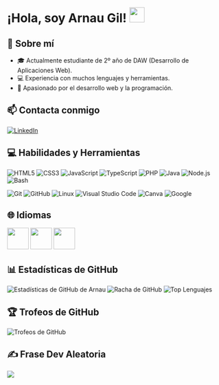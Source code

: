 # ¡Hola, soy Arnau Gil! <img src="[https://media.giphy.com/media/hvRJCLFzcasrR4ia7/giphy.gif](https://i.gifer.com/5AB6.gif)" width="35">

## 💫 Sobre mí

- 🎓 Actualmente estudiante de 2º año de DAW (Desarrollo de Aplicaciones Web).
- 💻 Experiencia con muchos lenguajes y herramientas.
- 🚀 Apasionado por el desarrollo web y la programación.

## 📫 Contacta conmigo

[![LinkedIn](https://img.shields.io/badge/-LinkedIn-%230077B5?style=flat-square&logo=linkedin&logoColor=white)](https://www.linkedin.com/in/arnau-gil-gil-b8309b2b9)

## 💻 Habilidades y Herramientas

![HTML5](https://img.shields.io/badge/HTML5-%23E34F26.svg?style=flat-square&logo=html5&logoColor=white)
![CSS3](https://img.shields.io/badge/CSS3-%231572B6.svg?style=flat-square&logo=css3&logoColor=white)
![JavaScript](https://img.shields.io/badge/JavaScript-%23323330.svg?style=flat-square&logo=javascript&logoColor=white)
![TypeScript](https://img.shields.io/badge/TypeScript-%233178C6.svg?style=flat-square&logo=typescript&logoColor=white)
![PHP](https://img.shields.io/badge/PHP-%23777BB4.svg?style=flat-square&logo=php&logoColor=white)
![Java](https://img.shields.io/badge/Java-%23ED8B00.svg?style=flat-square&logo=java&logoColor=white)
![Node.js](https://img.shields.io/badge/Node.js-%2348BB22.svg?style=flat-square&logo=node.js&logoColor=white)
![Bash](https://img.shields.io/badge/Bash-%234EAA25.svg?style=flat-square&logo=gnu-bash&logoColor=white)

![Git](https://img.shields.io/badge/Git-%23F05033.svg?style=flat-square&logo=git&logoColor=white)
![GitHub](https://img.shields.io/badge/GitHub-%23121011.svg?style=flat-square&logo=github&logoColor=white)
![Linux](https://img.shields.io/badge/Linux-FCC624?style=flat-square&logo=linux&logoColor=black)
![Visual Studio Code](https://img.shields.io/badge/VS%20Code-0078d7.svg?style=flat-square&logo=visual-studio-code&logoColor=white)
![Canva](https://img.shields.io/badge/Canva-%2300C4CC.svg?style=flat-square&logo=Canva&logoColor=white)
![Google](https://img.shields.io/badge/Google-%234285F4.svg?style=flat-square&logo=google&logoColor=white)

## 🌐 Idiomas

<img src="https://s1.eestatic.com/2021/11/02/curiosidades/espana-pueblos/624199499_213629722_1706x960.jpg" width="50">
<img src="https://i.pinimg.com/474x/0c/63/26/0c63267d57701129ba83c4bfea92bc40.jpg" width="50">
<img src="https://upload.wikimedia.org/wikipedia/commons/4/42/Flag_of_the_United_Kingdom.png" width="50">

## 📊 Estadísticas de GitHub

![Estadísticas de GitHub de Arnau](https://github-readme-stats.vercel.app/api?username=XxArnauGxX&theme=dark&hide_border=false&include_all_commits=true&count_private=true)
![Racha de GitHub](https://github-readme-streak-stats.herokuapp.com/?user=XxArnauGxX&theme=dark&hide_border=false)
![Top Lenguajes](https://github-readme-stats.vercel.app/api/top-langs/?username=XxArnauGxX&theme=dark&hide_border=false&include_all_commits=true&count_private=true&layout=compact)

## 🏆 Trofeos de GitHub

![Trofeos de GitHub](https://github-profile-trophy.vercel.app/?username=XxArnauGxX&theme=onedark&no-frame=true&no-bg=false&margin-w=4&private=true)

## ✍️ Frase Dev Aleatoria

![](https://quotes-github-readme.vercel.app/api?type=horizontal&theme=radical)

